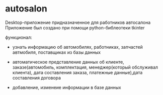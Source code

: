 # autosalon
Desktop-приложение придназначенное для работников автосалона
Приложение был создано при помощи python-библеотеки tkinter

функционал:

- узнать информацию об автомобилях, работниках, запчастей автмобиля, поставщиках из базы данных

- автоматическое представление данных об  клиенте, заказе(автомобиль, комплектация, менеджер(который обслуживал клиента), дата составления заказа, платежные данные),дата составления договора

- добавление, изменеие информации в базе данных
